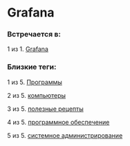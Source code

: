 # Grafana

### Встречается в:

1 из 1. [Grafana](../Компьютеры%20и%20софт/Программы/Grafana.md)


### Близкие теги:

1 из 5. [Программы](../__tags/programmy.md)

2 из 5. [компьютеры](../__tags/kompytery.md)

3 из 5. [полезные рецепты](../__tags/poleznye_retsepty.md)

4 из 5. [программное обеспечение](../__tags/programmnoe_obespechenie.md)

5 из 5. [системное администрирование](../__tags/sistemnoe_administrirovanie.md)

